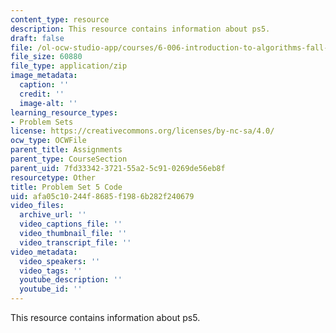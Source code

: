 ```yaml
---
content_type: resource
description: This resource contains information about ps5.
draft: false
file: /ol-ocw-studio-app/courses/6-006-introduction-to-algorithms-fall-2011/afa05c10244f8685f1986b282f240679_ps5.zip
file_size: 60880
file_type: application/zip
image_metadata:
  caption: ''
  credit: ''
  image-alt: ''
learning_resource_types:
- Problem Sets
license: https://creativecommons.org/licenses/by-nc-sa/4.0/
ocw_type: OCWFile
parent_title: Assignments
parent_type: CourseSection
parent_uid: 7fd33342-3721-55a2-5c91-0269de56eb8f
resourcetype: Other
title: Problem Set 5 Code
uid: afa05c10-244f-8685-f198-6b282f240679
video_files:
  archive_url: ''
  video_captions_file: ''
  video_thumbnail_file: ''
  video_transcript_file: ''
video_metadata:
  video_speakers: ''
  video_tags: ''
  youtube_description: ''
  youtube_id: ''
---
```

This resource contains information about ps5.